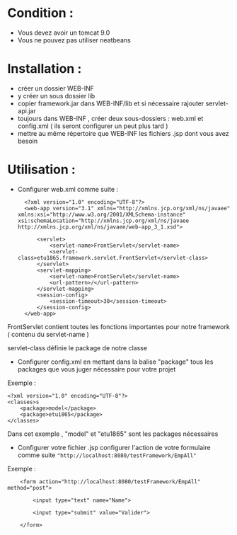 # Condition :
* Vous devez avoir un tomcat 9.0 
* Vous ne pouvez pas utiliser neatbeans


# Installation : 
- créer un dossier WEB-INF
- y créer un sous dossier lib
- copier framework.jar dans WEB-INF/lib et si nécessaire rajouter servlet-api.jar
- toujours dans WEB-INF , créer deux sous-dossiers : web.xml et config.xml ( ils seront configurer un peut plus tard )
- mettre au même répertoire que WEB-INF les fichiers .jsp dont vous avez besoin


# Utilisation : 

* Configurer web.xml comme suite : 


        <?xml version="1.0" encoding="UTF-8"?>
        <web-app version="3.1" xmlns="http://xmlns.jcp.org/xml/ns/javaee" xmlns:xsi="http://www.w3.org/2001/XMLSchema-instance" xsi:schemaLocation="http://xmlns.jcp.org/xml/ns/javaee http://xmlns.jcp.org/xml/ns/javaee/web-app_3_1.xsd">

            <servlet>
                <servlet-name>FrontServlet</servlet-name>
                <servlet-class>etu1865.framework.servlet.FrontServlet</servlet-class>
            </servlet>
            <servlet-mapping>
                <servlet-name>FrontServlet</servlet-name>
                <url-pattern>/</url-pattern>
            </servlet-mapping>
            <session-config>
                <session-timeout>30</session-timeout>
            </session-config>
        </web-app>


FrontServlet contient toutes les fonctions importantes pour notre framework ( contenu du servlet-name )

servlet-class définie le package de notre classe


* Configurer config.xml en mettant dans la balise "package" tous les packages que vous juger nécessaire pour votre projet 

Exemple : 

    <?xml version="1.0" encoding="UTF-8"?>
    <classes>s
        <package>model</package>
        <package>etu1865</package>
    </classes>


Dans cet exemple , "model" et "etu1865" sont les packages nécessaires

* Configurer votre fichier .jsp configurer l'action de votre formulaire comme suite `"http://localhost:8080/testFramework/EmpAll"`

Exemple : 

        <form action="http://localhost:8080/testFramework/EmpAll" method="post">

            <input type="text" name="Name">

            <input type="submit" value="Valider">

        </form>
